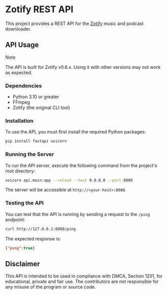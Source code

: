 # Zotify REST API

This project provides a REST API for the [Zotify](https://github.com/Googolplexed0/zotify) music and podcast downloader.

## API Usage

> [!NOTE]
> The API is built for Zotify v0.6.x. Using it with other versions may not work as expected.

### Dependencies

- Python 3.10 or greater
- FFmpeg
- Zotify (the original CLI tool)

### Installation

To use the API, you must first install the required Python packages:

```bash
pip install fastapi uvicorn
```

### Running the Server

To run the API server, execute the following command from the project's root directory:

```bash
uvicorn api.main:app --reload --host 0.0.0.0 --port 8080
```

The server will be accessible at `http://<your-host>:8080`.

### Testing the API

You can test that the API is running by sending a request to the `/ping` endpoint:

```bash
curl http://127.0.0.1:8080/ping
```

The expected response is:

```json
{"pong":true}
```

## Disclaimer

This API is intended to be used in compliance with DMCA, Section 1201, for educational, private and fair use. The contributors are not responsible for any misuse of the program or source code.
